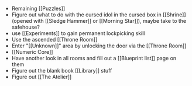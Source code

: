 - Remaining [[Puzzles]]
- Figure out what to do with the cursed idol in the cursed box in [[Shrine]] (opened with [[Sledge Hammer]] or [[Morning Star]]), maybe take to the safehouse?
- use [[Experiments]] to gain permanent lockpicking skill
- Use the ascended [[Throne Room]]
- Enter "[[Unknown]]" area by unlocking the door via the [[Throne Room]]
- [[Numeric Core]]
- Have another look in all rooms and fill out a [[Blueprint list]] page on them
- Figure out the blank book [[Library]] stuff
- Figure out [[The Atelier]]